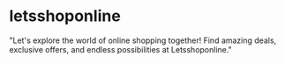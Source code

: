 # letsshoponline
"Let's explore the world of online shopping together! Find amazing deals, exclusive offers, and endless possibilities at Letsshoponline."
